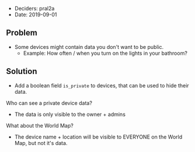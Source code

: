 - Deciders: pral2a
- Date: 2019-09-01

## Problem

- Some devices might contain data you don't want to be public.
   - Example: How often / when you turn on the lights in your bathroom?

## Solution

- Add a boolean field `is_private` to devices, that can be used to hide their data.

Who can see a private device data?
- The data is only visible to the owner + admins

What about the World Map?
- The device name + location will be visible to EVERYONE on the World Map, but not it's data.
